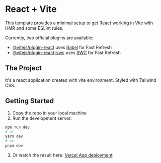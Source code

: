# React + Vite

This template provides a minimal setup to get React working in Vite with HMR and some ESLint rules.

Currently, two official plugins are available:

- [@vitejs/plugin-react](https://github.com/vitejs/vite-plugin-react/blob/main/packages/plugin-react/README.md) uses [Babel](https://babeljs.io/) for Fast Refresh
- [@vitejs/plugin-react-swc](https://github.com/vitejs/vite-plugin-react-swc) uses [SWC](https://swc.rs/) for Fast Refresh

## The Project
It's a react application created with vite environment.
Styled with Tailwind CSS.

## Getting Started
1. Copy the repo in your local machine
2. Run the development server:
```bash
npm run dev
# or
yarn dev
# or
pnpm dev
```
3. Or watch the result here:
[Vercel App deployment](https://ms-frontend-frameworks-1.vercel.app/)
